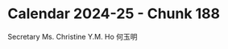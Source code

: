 # Calendar 2024-25 - Chunk 188

<!-- Chunk tokens: 11, Enriched tokens: 12 -->

Secretary
Ms. Christine Y.M. Ho 何玉明